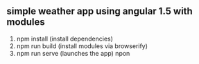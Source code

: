 ## simple weather app using angular 1.5 with modules

1. npm install (install dependencies)
2. npm run build (install modules via browserify)
3. npm run serve (launches the app)
npon
